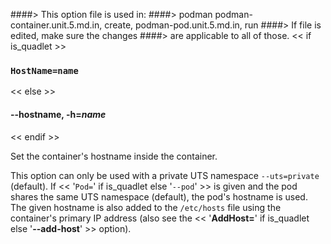 ####> This option file is used in:
####>   podman podman-container.unit.5.md.in, create, podman-pod.unit.5.md.in, run
####> If file is edited, make sure the changes
####> are applicable to all of those.
<< if is_quadlet >>
### `HostName=name`
<< else >>
#### **--hostname**, **-h**=*name*
<< endif >>

Set the container's hostname inside the container.

This option can only be used with a private UTS namespace `--uts=private`
(default). If << '`Pod=`' if is_quadlet else '`--pod`' >> is given and the pod shares the same UTS namespace
(default), the pod's hostname is used. The given hostname is also added to the
`/etc/hosts` file using the container's primary IP address (also see the
<< '**AddHost=**' if is_quadlet else '**--add-host**' >> option).

